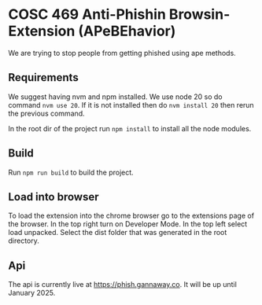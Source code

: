 # COSC 469 Anti-Phishin Browsin-Extension (APeBEhavior)

We are trying to stop people from getting phished using ape methods.

## Requirements

We suggest having nvm and npm installed. We use node 20 so do command `nvm use 20`. If it is not installed then do `nvm install 20` then rerun the previous command.

In the root dir of the project run `npm install` to install all the node modules.

## Build

Run `npm run build` to build the project.

## Load into browser

To load the extension into the chrome browser go to the extensions page of the browser. In the top right turn on Developer Mode. In the top left select load unpacked. Select the dist folder that was generated in the root directory.

## Api

The api is currently live at https://phish.gannaway.co. It will be up until January 2025.
